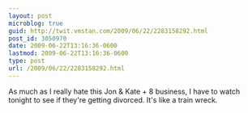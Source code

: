 ```yaml
---
layout: post
microblog: true
guid: http://twit.vmstan.com/2009/06/22/2283158292.html
post_id: 3050970
date: 2009-06-22T13:16:36-0600
lastmod: 2009-06-22T13:16:36-0600
type: post
url: /2009/06/22/2283158292.html
---
```

As much as I really hate this Jon & Kate + 8 business, I have to watch tonight to see if they're getting divorced. It's like a train wreck.
